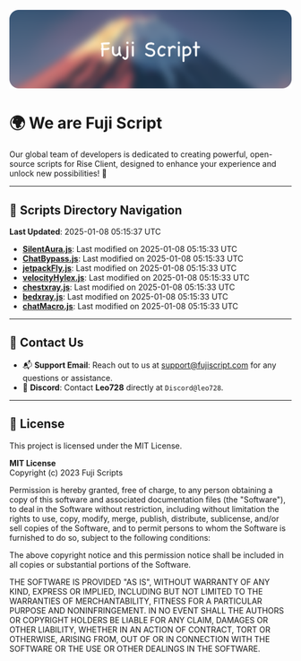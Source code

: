 ![Banner](.github/b.webp)

# 🌍 **We are Fuji Script**

Our global team of developers is dedicated to creating powerful, open-source scripts for Rise Client, designed to enhance your experience and unlock new possibilities! 🌟

---
<!-- SCRIPTS_NAVIGATION_START -->
## 📂 **Scripts Directory Navigation**

**Last Updated**: 2025-01-08 05:15:37 UTC

- **[SilentAura.js](scripts/SilentAura.js)**: Last modified on 2025-01-08 05:15:33 UTC
- **[ChatBypass.js](scripts/ChatBypass.js)**: Last modified on 2025-01-08 05:15:33 UTC
- **[jetpackFly.js](scripts/jetpackFly.js)**: Last modified on 2025-01-08 05:15:33 UTC
- **[velocityHylex.js](scripts/velocityHylex.js)**: Last modified on 2025-01-08 05:15:33 UTC
- **[chestxray.js](scripts/chestxray.js)**: Last modified on 2025-01-08 05:15:33 UTC
- **[bedxray.js](scripts/bedxray.js)**: Last modified on 2025-01-08 05:15:33 UTC
- **[chatMacro.js](scripts/chatMacro.js)**: Last modified on 2025-01-08 05:15:33 UTC

<!-- SCRIPTS_NAVIGATION_END -->

---

## 💬 **Contact Us**  
- 📬 **Support Email**: Reach out to us at [support@fujiscript.com](mailto:support@fujiscript.com) for any questions or assistance.  
- 💬 **Discord**: Contact **Leo728** directly at `Discord@leo728`.

---

## 📜 **License**

This project is licensed under the MIT License.  

**MIT License**  
Copyright (c) 2023 Fuji Scripts  

Permission is hereby granted, free of charge, to any person obtaining a copy of this software and associated documentation files (the "Software"), to deal in the Software without restriction, including without limitation the rights to use, copy, modify, merge, publish, distribute, sublicense, and/or sell copies of the Software, and to permit persons to whom the Software is furnished to do so, subject to the following conditions:  

The above copyright notice and this permission notice shall be included in all copies or substantial portions of the Software.  

THE SOFTWARE IS PROVIDED "AS IS", WITHOUT WARRANTY OF ANY KIND, EXPRESS OR IMPLIED, INCLUDING BUT NOT LIMITED TO THE WARRANTIES OF MERCHANTABILITY, FITNESS FOR A PARTICULAR PURPOSE AND NONINFRINGEMENT. IN NO EVENT SHALL THE AUTHORS OR COPYRIGHT HOLDERS BE LIABLE FOR ANY CLAIM, DAMAGES OR OTHER LIABILITY, WHETHER IN AN ACTION OF CONTRACT, TORT OR OTHERWISE, ARISING FROM, OUT OF OR IN CONNECTION WITH THE SOFTWARE OR THE USE OR OTHER DEALINGS IN THE SOFTWARE.  
